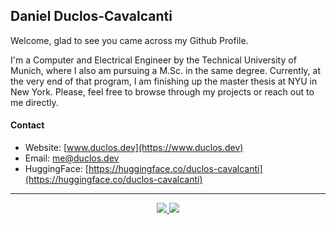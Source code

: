 ## Daniel Duclos-Cavalcanti

Welcome, glad to see you came across my Github Profile. 

I'm a Computer and Electrical Engineer by the Technical University of Munich, where I also am pursuing a M.Sc. in the 
same degree. Currently, at the very end of that program, I am finishing up the master thesis at NYU in New York.
Please, feel free to browse through my projects or reach out to me directly.

#### Contact
+ Website: [www.duclos.dev](https://www.duclos.dev)
+ Email: [me@duclos.dev](mailto:me@duclos.dev)
+ HuggingFace: [https://huggingface.co/duclos-cavalcanti](https://huggingface.co/duclos-cavalcanti)

--- 

<p align="center">
  <a href="https://ko-fi.com/duclos">
    <img src="https://img.shields.io/badge/donation-ko--fi-red.svg">
  </a>
  
  <a href="https://www.buymeacoffee.com/danielduclos">
    <img src="https://img.shields.io/badge/donation-buy--me--coffee-green.svg">
  </a>
</p>
